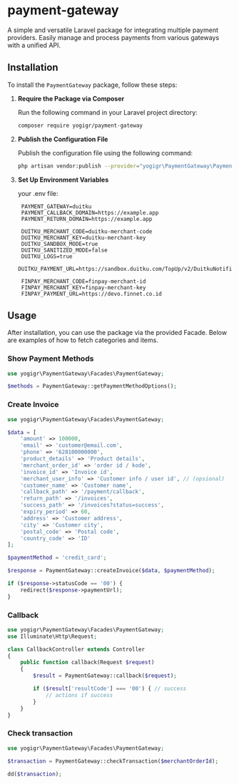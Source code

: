 # payment-gateway
A simple and versatile Laravel package for integrating multiple payment providers. Easily manage and process payments from various gateways with a unified API.

## Installation

To install the `PaymentGateway` package, follow these steps:

1. **Require the Package via Composer**

   Run the following command in your Laravel project directory:

   ```bash
   composer require yogigr/payment-gateway
   ```

2. **Publish the Configuration File**
   
   Publish the configuration file using the following command:

   ```bash
   php artisan vendor:publish --provider="yogigr\PaymentGateway\PaymentGatewayServiceProvider" --tag="config"
   ```

3. **Set Up Environment Variables**

   your .env file:

   ```env
    PAYMENT_GATEWAY=duitku
    PAYMENT_CALLBACK_DOMAIN=https://example.app
    PAYMENT_RETURN_DOMAIN=https://example.app

    DUITKU_MERCHANT_CODE=duitku-merchant-code
    DUITKU_MERCHANT_KEY=duitku-merchant-key
    DUITKU_SANDBOX_MODE=true
    DUITKU_SANITIZED_MODE=false
    DUITKU_LOGS=true
    DUITKU_PAYMENT_URL=https://sandbox.duitku.com/TopUp/v2/DuitkuNotification.aspx

    FINPAY_MERCHANT_CODE=finpay-merchant-id
    FINPAY_MERCHANT_KEY=finpay-merchant-key
    FINPAY_PAYMENT_URL=https://devo.finnet.co.id
    ```

## Usage

After installation, you can use the package via the provided Facade. Below are examples of how to fetch categories and items.

### Show Payment Methods
```php
use yogigr\PaymentGateway\Facades\PaymentGateway;

$methods = PaymentGateway::getPaymentMethodOptions();
```

### Create Invoice
```php
use yogigr\PaymentGateway\Facades\PaymentGateway;

$data = [
    'amount' => 100000,
    'email' => 'customer@email.com',
    'phone' => '628100000000',
    'product_details' => 'Product details',
    'merchant_order_id' => 'order id / kode',
    'invoice_id' => 'Invoice id',
    'merchant_user_info' => 'Customer info / user id', // (opsional)
    'customer_name' => 'Customer name',
    'callback_path' => '/payment/callback',
    'return_path' => '/invoices',
    'success_path' => '/invoices?status=success',
    'expiry_period' => 60, 
    'address' => 'Customer address',
    'city' => 'Customer city',
    'postal_code' => 'Postal code',
    'country_code' => 'ID'
];

$paymentMethod = 'credit_card';

$response = PaymentGateway::createInvoice($data, $paymentMethod);

if ($response->statusCode == '00') {
    redirect($response->paymentUrl);
}
```

### Callback
```php
use yogigr\PaymentGateway\Facades\PaymentGateway;
use Illuminate\Http\Request;

class CallbackController extends Controller
{
    public function callback(Request $request)
    {
        $result = PaymentGateway::callback($request);

        if ($result['resultCode'] === '00') { // success
            // actions if success
        }
    }
}
```

### Check transaction
```php
use yogigr\PaymentGateway\Facades\PaymentGateway;

$transaction = PaymentGateway::checkTransaction($merchantOrderId);

dd($transaction);
```